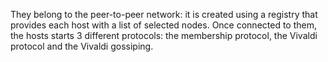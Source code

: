 They belong to the peer-to-peer network: it is created using a registry that provides each host with a list of 
selected nodes. Once connected to them, the hosts starts 3 different protocols: the membership protocol, the 
Vivaldi protocol and the Vivaldi gossiping.